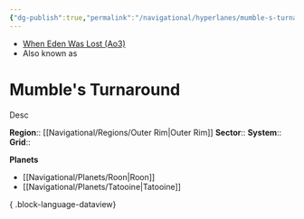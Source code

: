 ```yaml
---
{"dg-publish":true,"permalink":"/navigational/hyperlanes/mumble-s-turnaround/","tags":["map","outerrim","hyperlane","unfinished"]}
---
```


- [When Eden Was Lost (Ao3)](https://archiveofourown.org/works/19334440/chapters/45992584)
- Also known as 
# Mumble's Turnaround
Desc

**Region**::  [[Navigational/Regions/Outer Rim\|Outer Rim]]
**Sector**::
**System**::
**Grid**::

**Planets**
- [[Navigational/Planets/Roon\|Roon]]
- [[Navigational/Planets/Tatooine\|Tatooine]]

{ .block-language-dataview}